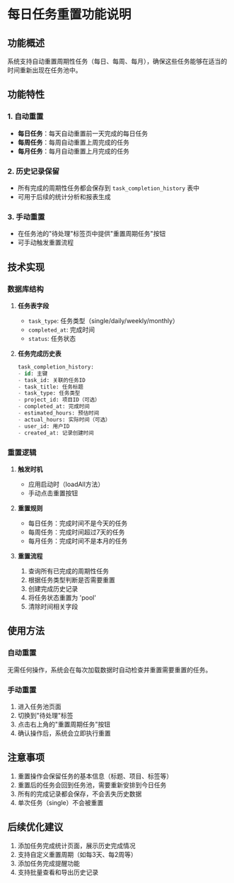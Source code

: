 # 每日任务重置功能说明

## 功能概述

系统支持自动重置周期性任务（每日、每周、每月），确保这些任务能够在适当的时间重新出现在任务池中。

## 功能特性

### 1. 自动重置
- **每日任务**：每天自动重置前一天完成的每日任务
- **每周任务**：每周自动重置上周完成的任务
- **每月任务**：每月自动重置上月完成的任务

### 2. 历史记录保留
- 所有完成的周期性任务都会保存到 `task_completion_history` 表中
- 可用于后续的统计分析和报表生成

### 3. 手动重置
- 在任务池的"待处理"标签页中提供"重置周期任务"按钮
- 可手动触发重置流程

## 技术实现

### 数据库结构

1. **任务表字段**
   - `task_type`: 任务类型（single/daily/weekly/monthly）
   - `completed_at`: 完成时间
   - `status`: 任务状态

2. **任务完成历史表**
   ```sql
   task_completion_history:
   - id: 主键
   - task_id: 关联的任务ID
   - task_title: 任务标题
   - task_type: 任务类型
   - project_id: 项目ID（可选）
   - completed_at: 完成时间
   - estimated_hours: 预估时间
   - actual_hours: 实际时间（可选）
   - user_id: 用户ID
   - created_at: 记录创建时间
   ```

### 重置逻辑

1. **触发时机**
   - 应用启动时（loadAll方法）
   - 手动点击重置按钮

2. **重置规则**
   - 每日任务：完成时间不是今天的任务
   - 每周任务：完成时间超过7天的任务
   - 每月任务：完成时间不是本月的任务

3. **重置流程**
   1. 查询所有已完成的周期性任务
   2. 根据任务类型判断是否需要重置
   3. 创建完成历史记录
   4. 将任务状态重置为 'pool'
   5. 清除时间相关字段

## 使用方法

### 自动重置
无需任何操作，系统会在每次加载数据时自动检查并重置需要重置的任务。

### 手动重置
1. 进入任务池页面
2. 切换到"待处理"标签
3. 点击右上角的"重置周期任务"按钮
4. 确认操作后，系统会立即执行重置

## 注意事项

1. 重置操作会保留任务的基本信息（标题、项目、标签等）
2. 重置后的任务会回到任务池，需要重新安排到今日任务
3. 所有的完成记录都会保存，不会丢失历史数据
4. 单次任务（single）不会被重置

## 后续优化建议

1. 添加任务完成统计页面，展示历史完成情况
2. 支持自定义重置周期（如每3天、每2周等）
3. 添加任务完成提醒功能
4. 支持批量查看和导出历史记录